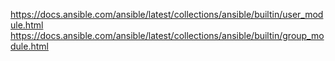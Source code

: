 https://docs.ansible.com/ansible/latest/collections/ansible/builtin/user_module.html
https://docs.ansible.com/ansible/latest/collections/ansible/builtin/group_module.html 